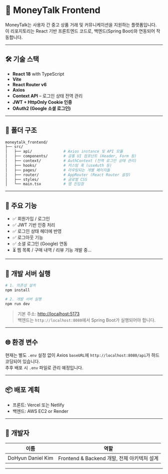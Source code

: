 # 💸 MoneyTalk Frontend

MoneyTalk는 사용자 간 중고 상품 거래 및 커뮤니케이션을 지원하는 플랫폼입니다.  
이 리포지토리는 React 기반 프론트엔드 코드로, 백엔드(Spring Boot)와 연동되어 작동합니다.

---

## 🛠️ 기술 스택

- **React 18** with TypeScript
- **Vite**
- **React Router v6**
- **Axios**
- **Context API** – 로그인 상태 전역 관리
- **JWT + HttpOnly Cookie 인증**
- **OAuth2 (Google 소셜 로그인)**

---

## 📁 폴더 구조

```bash
moneytalk_frontend/
├── src/
│   ├── api/              # Axios instance 및 API 모듈
│   ├── components/       # 공통 UI 컴포넌트 (Header, Form 등)
│   ├── context/          # AuthContext (전역 로그인 상태 관리)
│   ├── hooks/            # 커스텀 훅 (useAuth 등)
│   ├── pages/            # 라우팅되는 개별 페이지들
│   ├── router/           # AppRouter (React Router 설정)
│   ├── styles/           # 글로벌 CSS
│   └── main.tsx          # 앱 진입점
```

---

## 🚀 주요 기능

- ✅ 회원가입 / 로그인
- ✅ JWT 기반 인증 처리
- ✅ 로그인 상태 헤더에 반영
- ✅ 로그아웃 기능
- ✅ 소셜 로그인 (Google) 연동
- ⏳ 찜 목록 / 구매 내역 / 리뷰 기능 개발 중...

---

## 🧪 개발 서버 실행

```bash
# 1. 의존성 설치
npm install

# 2. 개발 서버 실행
npm run dev
```

> 기본 주소: [http://localhost:5173](http://localhost:5173)  
> 백엔드는 `http://localhost:8080`에서 Spring Boot가 실행되어야 합니다.

---

## 🌐 환경 변수

현재는 별도 `.env` 설정 없이 Axios `baseURL`에 `http://localhost:8080/api`가 하드코딩되어 있습니다.  
추후 배포 시 `.env` 파일로 관리 예정입니다.

---

## 📦 배포 계획

- 프론트: Vercel 또는 Netlify
- 백엔드: AWS EC2 or Render

---

## 📌 개발자

| 이름 | 역할 |
|------|------|
| DoHyun Daniel Kim | Frontend & Backend 개발, 전체 아키텍처 설계 |

---
